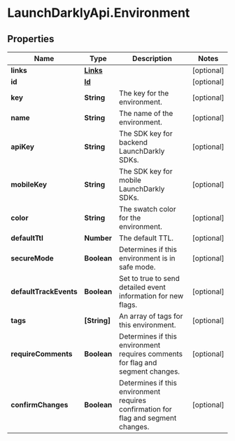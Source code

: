 # LaunchDarklyApi.Environment

## Properties
Name | Type | Description | Notes
------------ | ------------- | ------------- | -------------
**links** | [**Links**](Links.md) |  | [optional] 
**id** | [**Id**](Id.md) |  | [optional] 
**key** | **String** | The key for the environment. | [optional] 
**name** | **String** | The name of the environment. | [optional] 
**apiKey** | **String** | The SDK key for backend LaunchDarkly SDKs. | [optional] 
**mobileKey** | **String** | The SDK key for mobile LaunchDarkly SDKs. | [optional] 
**color** | **String** | The swatch color for the environment. | [optional] 
**defaultTtl** | **Number** | The default TTL. | [optional] 
**secureMode** | **Boolean** | Determines if this environment is in safe mode. | [optional] 
**defaultTrackEvents** | **Boolean** | Set to true to send detailed event information for new flags. | [optional] 
**tags** | **[String]** | An array of tags for this environment. | [optional] 
**requireComments** | **Boolean** | Determines if this environment requires comments for flag and segment changes. | [optional] 
**confirmChanges** | **Boolean** | Determines if this environment requires confirmation for flag and segment changes. | [optional] 


